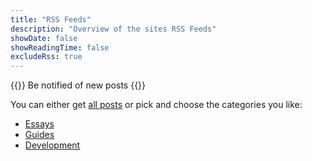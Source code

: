 ```yaml
---
title: "RSS Feeds"
description: "Overview of the sites RSS Feeds"
showDate: false
showReadingTime: false
excludeRss: true
---
```


{{<lead>}}
Be notified of new posts
{{</lead>}}

You can either get [all posts](/rss.xml) or pick and choose the categories you
like:

- [Essays](/essay/rss.xml)
- [Guides](/guide/rss.xml)
- [Development](/dev/rss.xml)
